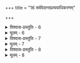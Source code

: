 +++
title = "16 सर्ववेदान्तप्रत्ययाधिकरणम्"

+++

<details><summary>विश्वास-प्रस्तुतिः - 6</summary>

6. भेदश्शब्दान्तराद्यैर्विधिषु नियमितः कर्मकाण्डे द्वितीये  
संयोगाद्यैक्यतोऽन्यस्समुदितनियतात् सैव विद्यासु नीतिः ।  
आदौ तेनैव शाखान्तरनयमुदितं चोदनादेरभेदात्  
श्रुत्यैवाक्षिप्य भूयः प्रतिसमधित तं भेदकान्यार्थतोक्त्या ॥
</details>

<details><summary>मूलम् - 6</summary>

6. भेदश्शब्दान्तराद्यैर्विधिषु नियमितः कर्मकाण्डे द्वितीये  
संयोगाद्यैक्यतोऽन्यस्समुदितनियतात् सैव विद्यासु नीतिः ।  
आदौ तेनैव शाखान्तरनयमुदितं चोदनादेरभेदात्  
श्रुत्यैवाक्षिप्य भूयः प्रतिसमधित तं भेदकान्यार्थतोक्त्या ॥
</details>


<details><summary>विश्वास-प्रस्तुतिः - 7</summary>

7. शाखासु प्रक्रियान्या श्रवणमपि पुनर्दृष्टमत्राविशेषं  
विद्याभेदस्ततस्स्यादिति न तदुभयं युक्तमध्येतृभेदात् ।  
तेषामेवेति वाक्यात् क्वचिदुपजनिता भेदशङ्का त्वयुक्ता  
स्वाध्याये ब्रह्मविद्यापदमिह हि भवेत्तद्व्रतेनान्वयोक्तेः ॥
</details>

<details><summary>मूलम् - 7</summary>

7. शाखासु प्रक्रियान्या श्रवणमपि पुनर्दृष्टमत्राविशेषं  
विद्याभेदस्ततस्स्यादिति न तदुभयं युक्तमध्येतृभेदात् ।  
तेषामेवेति वाक्यात् क्वचिदुपजनिता भेदशङ्का त्वयुक्ता  
स्वाध्याये ब्रह्मविद्यापदमिह हि भवेत्तद्व्रतेनान्वयोक्तेः ॥
</details>


<details><summary>विश्वास-प्रस्तुतिः - 8</summary>

8. रूपैक्यादैक्यसिद्धौ किमितरदुपसंहार्यमन्यो गुणश्चेत्  
भेदो न स्याद्विकल्पं तदिह किमफला तेन चिन्तेति चेन्न ।  
वेद्याकारैक्यमैक्यं दिशति तदधिकं किञ्चिदाकृष्यतेऽङ्गं  
कर्मण्यप्येवमेव ह्युपहृतिविषयो भेदकांशातिरिक्तः ॥
</details>

<details><summary>मूलम् - 8</summary>

8. रूपैक्यादैक्यसिद्धौ किमितरदुपसंहार्यमन्यो गुणश्चेत्  
भेदो न स्याद्विकल्पं तदिह किमफला तेन चिन्तेति चेन्न ।  
वेद्याकारैक्यमैक्यं दिशति तदधिकं किञ्चिदाकृष्यतेऽङ्गं  
कर्मण्यप्येवमेव ह्युपहृतिविषयो भेदकांशातिरिक्तः ॥
</details>